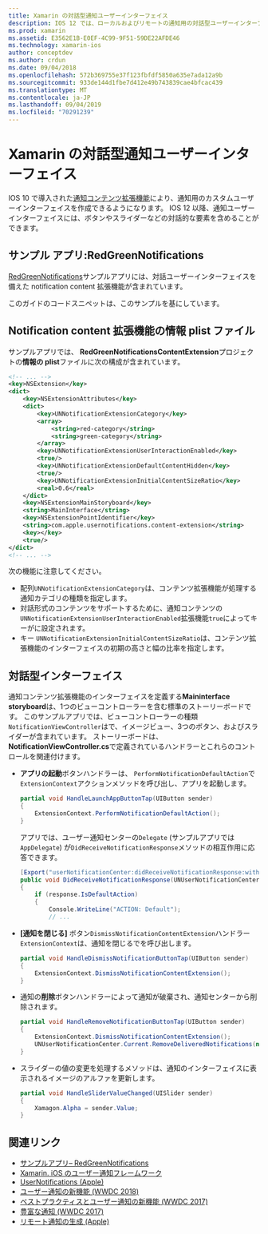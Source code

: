 ```yaml
---
title: Xamarin の対話型通知ユーザーインターフェイス
description: IOS 12 では、ローカルおよびリモートの通知用の対話型ユーザーインターフェイスを作成することができます。 このガイドでは、Xamarin iOS でこれらの機能を使用する方法について説明します。
ms.prod: xamarin
ms.assetid: E3562E1B-E0EF-4C99-9F51-59DE22AFDE46
ms.technology: xamarin-ios
author: conceptdev
ms.author: crdun
ms.date: 09/04/2018
ms.openlocfilehash: 572b369755e37f123fbfdf5850a635e7ada12a9b
ms.sourcegitcommit: 933de144d1fbe7d412e49b743839cae4bfcac439
ms.translationtype: MT
ms.contentlocale: ja-JP
ms.lasthandoff: 09/04/2019
ms.locfileid: "70291239"
---
```

# <a name="interactive-notification-user-interfaces-in-xamarinios"></a>Xamarin の対話型通知ユーザーインターフェイス

IOS 10 で導入された[通知コンテンツ拡張機能](~/ios/platform/user-notifications/advanced-user-notifications.md)により、通知用のカスタムユーザーインターフェイスを作成できるようになります。 IOS 12 以降、通知ユーザーインターフェイスには、ボタンやスライダーなどの対話的な要素を含めることができます。

## <a name="sample-app-redgreennotifications"></a>サンプル アプリ:RedGreenNotifications

[RedGreenNotifications](https://docs.microsoft.com/samples/xamarin/ios-samples/ios12-redgreennotifications)サンプルアプリには、対話ユーザーインターフェイスを備えた notification content 拡張機能が含まれています。

このガイドのコードスニペットは、このサンプルを基にしています。

## <a name="notification-content-extension-infoplist-file"></a>Notification content 拡張機能の情報 plist ファイル

サンプルアプリでは、 **RedGreenNotificationsContentExtension**プロジェクトの**情報の plist**ファイルに次の構成が含まれています。

```xml
<!-- ... -->
<key>NSExtension</key>
<dict>
    <key>NSExtensionAttributes</key>
    <dict>
        <key>UNNotificationExtensionCategory</key>
        <array>
            <string>red-category</string>
            <string>green-category</string>
        </array>
        <key>UNNotificationExtensionUserInteractionEnabled</key>
        <true/>
        <key>UNNotificationExtensionDefaultContentHidden</key>
        <true/>
        <key>UNNotificationExtensionInitialContentSizeRatio</key>
        <real>0.6</real>
    </dict>
    <key>NSExtensionMainStoryboard</key>
    <string>MainInterface</string>
    <key>NSExtensionPointIdentifier</key>
    <string>com.apple.usernotifications.content-extension</string>
    <key></key>
    <true/>
</dict>
<!-- ... -->
```

次の機能に注意してください。

- 配列`UNNotificationExtensionCategory`は、コンテンツ拡張機能が処理する通知カテゴリの種類を指定します。
- 対話形式のコンテンツをサポートするために、通知コンテンツの`UNNotificationExtensionUserInteractionEnabled`拡張機能`true`によってキーがに設定されます。
- キー `UNNotificationExtensionInitialContentSizeRatio`は、コンテンツ拡張機能のインターフェイスの初期の高さと幅の比率を指定します。

## <a name="interactive-interface"></a>対話型インターフェイス

通知コンテンツ拡張機能のインターフェイスを定義する**Maininterface storyboard**は、1つのビューコントローラーを含む標準のストーリーボードです。 このサンプルアプリでは、ビューコントローラーの種類`NotificationViewController`はで、イメージビュー、3つのボタン、およびスライダーが含まれています。 ストーリーボードは、 **NotificationViewController.cs**で定義されているハンドラーとこれらのコントロールを関連付けます。

- **アプリの起動**ボタンハンドラーは、 `PerformNotificationDefaultAction`で`ExtensionContext`アクションメソッドを呼び出し、アプリを起動します。

    ```csharp
    partial void HandleLaunchAppButtonTap(UIButton sender)
    {
        ExtensionContext.PerformNotificationDefaultAction();
    }
    ```

    アプリでは、ユーザー通知センターの`Delegate` (サンプルアプリでは`AppDelegate`) が`DidReceiveNotificationResponse`メソッドの相互作用に応答できます。

    ```csharp
    [Export("userNotificationCenter:didReceiveNotificationResponse:withCompletionHandler:")]
    public void DidReceiveNotificationResponse(UNUserNotificationCenter center, UNNotificationResponse response, System.Action completionHandler)
    {
        if (response.IsDefaultAction)
        {
            Console.WriteLine("ACTION: Default");
            // ...
    ```

- **[通知を閉じる]** ボタン`DismissNotificationContentExtension`ハンドラー `ExtensionContext`は、通知を閉じるでを呼び出します。

    ```csharp
    partial void HandleDismissNotificationButtonTap(UIButton sender)
    {
        ExtensionContext.DismissNotificationContentExtension();
    }
    ```

- 通知の**削除**ボタンハンドラーによって通知が破棄され、通知センターから削除されます。

    ```csharp
    partial void HandleRemoveNotificationButtonTap(UIButton sender)
    {
        ExtensionContext.DismissNotificationContentExtension();
        UNUserNotificationCenter.Current.RemoveDeliveredNotifications(new string[] { notification.Request.Identifier });
    }
    ```

- スライダーの値の変更を処理するメソッドは、通知のインターフェイスに表示されるイメージのアルファを更新します。

    ```csharp
    partial void HandleSliderValueChanged(UISlider sender)
    {
        Xamagon.Alpha = sender.Value;
    }
    ```

## <a name="related-links"></a>関連リンク

- [サンプルアプリ– RedGreenNotifications](https://docs.microsoft.com/samples/xamarin/ios-samples/ios12-redgreennotifications)
- [Xamarin. iOS のユーザー通知フレームワーク](~/ios/platform/user-notifications/index.md)
- [UserNotifications (Apple)](https://developer.apple.com/documentation/usernotifications?language=objc)
- [ユーザー通知の新機能 (WWDC 2018)](https://developer.apple.com/videos/play/wwdc2018/710/)
- [ベストプラクティスとユーザー通知の新機能 (WWDC 2017)](https://developer.apple.com/videos/play/wwdc2017/708/)
- [豊富な通知 (WWDC 2017)](https://developer.apple.com/videos/play/wwdc2017/817/)
- [リモート通知の生成 (Apple)](https://developer.apple.com/documentation/usernotifications/setting_up_a_remote_notification_server/generating_a_remote_notification)
